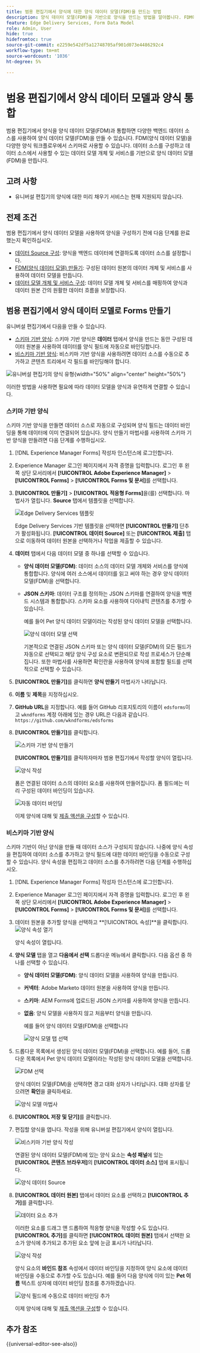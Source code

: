 ```yaml
---
title: 범용 편집기에서 양식에 대한 양식 데이터 모델(FDM)을 만드는 방법
description: 양식 데이터 모델(FDM)을 기반으로 양식을 만드는 방법을 알아봅니다. FDM에서 데이터 모델 개체에 대한 샘플 데이터를 생성하고 편집합니다.
feature: Edge Delivery Services, Form Data Model
role: Admin, User
hide: true
hidefromtoc: true
source-git-commit: e2259e542df5a12748705af901d073e4486292c4
workflow-type: tm+mt
source-wordcount: '1036'
ht-degree: 5%

---
```



# 범용 편집기에서 양식 데이터 모델과 양식 통합

범용 편집기에서 양식을 양식 데이터 모델(FDM)과 통합하면 다양한 백엔드 데이터 소스를 사용하여 양식 데이터 모델(FDM)을 만들 수 있습니다. FDM(양식 데이터 모델)을 다양한 양식 워크플로우에서 스키마로 사용할 수 있습니다. 데이터 소스를 구성하고 데이터 소스에서 사용할 수 있는 데이터 모델 개체 및 서비스를 기반으로 양식 데이터 모델(FDM)을 만듭니다.

## 고려 사항

* 유니버설 편집기의 양식에 대한 미리 채우기 서비스는 현재 지원되지 않습니다.

## 전제 조건

범용 편집기에서 양식 데이터 모델을 사용하여 양식을 구성하기 전에 다음 단계를 완료했는지 확인하십시오.

* [데이터 Source 구성](/help/forms/configure-data-sources.md): 양식을 백엔드 데이터에 연결하도록 데이터 소스를 설정합니다.
* [FDM(양식 데이터 모델) 만들기](/help/forms/create-form-data-models.md): 구성된 데이터 원본의 데이터 개체 및 서비스를 사용하여 데이터 모델을 만듭니다.
* [데이터 모델 개체 및 서비스 구성](/help/forms/work-with-form-data-model.md): 데이터 모델 개체 및 서비스를 매핑하여 양식과 데이터 원본 간의 원활한 데이터 흐름을 보장합니다.

## 범용 편집기에서 양식 데이터 모델로 Forms 만들기

유니버설 편집기에서 다음을 만들 수 있습니다.
* [스키마 기반 양식](#schema-based-form): 스키마 기반 양식은 **데이터** 탭에서 양식을 만드는 동안 구성된 데이터 원본을 사용하여 데이터를 양식 필드에 자동으로 바인딩합니다.
* [비스키마 기반 양식](#non-schema-based-form): 비스키마 기반 양식을 사용하려면 데이터 소스를 수동으로 추가하고 콘텐츠 트리에서 각 필드를 바인딩해야 합니다.

![유니버설 편집기의 양식 유형](/help/edge/docs/forms/universal-editor/assets/form-types.png){width="50%" align="center" height="50%"}

이러한 방법을 사용하면 필요에 따라 데이터 모델을 양식과 유연하게 연결할 수 있습니다.

### 스키마 기반 양식

스키마 기반 양식을 만들면 데이터 소스로 자동으로 구성되며 양식 필드는 데이터 바인딩을 통해 데이터에 이미 연결되어 있습니다. 양식 만들기 마법사를 사용하여 스키마 기반 양식을 만들려면 다음 단계를 수행하십시오.

1. [!DNL Experience Manager Forms] 작성자 인스턴스에 로그인합니다.
2. Experience Manager 로그인 페이지에서 자격 증명을 입력합니다. 로그인 후 왼쪽 상단 모서리에서 **[!UICONTROL Adobe Experience Manager]** > **[!UICONTROL Forms]** > **[!UICONTROL Forms 및 문서]**&#x200B;를 선택합니다.
3. **[!UICONTROL 만들기]** > **[!UICONTROL 적응형 Forms]**&#x200B;을(를) 선택합니다. 마법사가 열립니다. **Source** 탭에서 템플릿을 선택합니다.

   ![Edge Delivery Services 템플릿](/help/edge/assets/create-eds-forms.png)

   Edge Delivery Services 기반 템플릿을 선택하면 **[!UICONTROL 만들기]** 단추가 활성화됩니다. **[!UICONTROL 데이터 Source]** 또는 **[!UICONTROL 제출]** 탭으로 이동하여 데이터 원본을 선택하거나 작업을 제출할 수 있습니다.

4. **데이터** 탭에서 다음 데이터 모델 중 하나를 선택할 수 있습니다.

   * **양식 데이터 모델(FDM)**: 데이터 소스의 데이터 모델 개체와 서비스를 양식에 통합합니다. 양식에 여러 소스에서 데이터를 읽고 써야 하는 경우 양식 데이터 모델(FDM)을 선택합니다.

   * **JSON 스키마**: 데이터 구조를 정의하는 JSON 스키마를 연결하여 양식을 백엔드 시스템과 통합합니다. 스키마 요소를 사용하여 다이내믹 콘텐츠를 추가할 수 있습니다.

     예를 들어 Pet 양식 데이터 모델이라는 작성된 양식 데이터 모델을 선택합니다.

     ![양식 데이터 모델 선택](/help/edge/docs/forms/universal-editor/assets/select-petstore-form-data-model.png)


     기본적으로 연결된 JSON 스키마 또는 양식 데이터 모델(FDM)의 모든 필드가 자동으로 선택되고 해당 양식 구성 요소로 변환되므로 작성 프로세스가 단순해집니다. 또한 마법사를 사용하면 확인란을 사용하여 양식에 포함할 필드를 선택적으로 선택할 수 있습니다.

5. **[!UICONTROL 만들기]**&#x200B;를 클릭하면 **양식 만들기** 마법사가 나타납니다.
6. **이름** 및 **제목**&#x200B;을 지정하십시오.
7. **GitHub URL**&#x200B;을 지정합니다. 예를 들어 GitHub 리포지토리의 이름이 `edsforms`이고 `wkndforms` 계정 아래에 있는 경우 URL은 다음과 같습니다.
   `https://github.com/wkndforms/edsforms`
8. **[!UICONTROL 만들기]**&#x200B;를 클릭합니다.

   ![스키마 기반 양식 만들기](/help/edge/docs/forms/universal-editor/assets/create-schema-based-form.png)

   **[!UICONTROL 만들기]**&#x200B;를 클릭하자마자 범용 편집기에서 작성할 양식이 열립니다.

   ![양식 작성](/help/edge/docs/forms/universal-editor/assets/schema-based-form-in-ue.png)

   폼은 연결된 데이터 소스의 데이터 요소를 사용하여 만들어집니다. 폼 필드에는 미리 구성된 데이터 바인딩이 있습니다.

   ![자동 데이터 바인딩](/help/edge/docs/forms/universal-editor/assets/schema-based-form-data-binding.png)

   이제 양식에 대해 및 [제출 액션을 구성](/help/edge/docs/forms/universal-editor/submit-action.md)할 수 있습니다.

### 비스키마 기반 양식

스키마 기반이 아닌 양식을 만들 때 데이터 소스가 구성되지 않습니다. 나중에 양식 속성을 편집하여 데이터 소스를 추가하고 양식 필드에 대한 데이터 바인딩을 수동으로 구성할 수 있습니다. 양식 속성을 편집하고 데이터 소스를 추가하려면 다음 단계를 수행하십시오.

1. [!DNL Experience Manager Forms] 작성자 인스턴스에 로그인합니다.
1. Experience Manager 로그인 페이지에서 자격 증명을 입력합니다. 로그인 후 왼쪽 상단 모서리에서 **[!UICONTROL Adobe Experience Manager]** > **[!UICONTROL Forms]** > **[!UICONTROL Forms 및 문서]**&#x200B;를 선택합니다.
1. 데이터 원본을 추가할 양식을 선택하고 **[!UICONTROL 속성]**을 클릭합니다.
   ![양식 속성 열기](/help/edge/docs/forms/universal-editor/assets/non-schema-based-edit-properties.png)

   양식 속성이 열립니다.
1. **양식 모델** 탭을 열고 **다음에서 선택** 드롭다운 메뉴에서 클릭합니다. 다음 옵션 중 하나를 선택할 수 있습니다.

   * **양식 데이터 모델(FDM)**: 양식 데이터 모델을 사용하여 양식을 만듭니다.
   * **커넥터**: Adobe Marketo 데이터 원본을 사용하여 양식을 만듭니다.
   * **스키마**: AEM Forms에 업로드된 JSON 스키마를 사용하여 양식을 만듭니다.
   * **없음**: 양식 모델을 사용하지 않고 처음부터 양식을 만듭니다.

     예를 들어 양식 데이터 모델(FDM)을 선택합니다

     ![양식 모델 탭 선택](/help/edge/docs/forms/universal-editor/assets/select-form-model.png)

1. 드롭다운 목록에서 생성된 양식 데이터 모델(FDM)을 선택합니다. 예를 들어, 드롭다운 목록에서 Pet 양식 데이터 모델이라는 작성된 양식 데이터 모델을 선택합니다.

   ![FDM 선택](/help/edge/docs/forms/universal-editor/assets/select-fdm.png)

   양식 데이터 모델(FDM)을 선택하면 경고 대화 상자가 나타납니다. 대화 상자를 닫으려면 **확인**&#x200B;을 클릭하세요.

   ![양식 모델 마법사](/help/edge/docs/forms/universal-editor/assets/form-model-wizard.png)

1. **[!UICONTROL 저장 및 닫기]**&#x200B;를 클릭합니다.
1. 편집할 양식을 엽니다. 작성을 위해 유니버설 편집기에서 양식이 열립니다.

   ![비스키마 기반 양식 작성](/help/edge/docs/forms/universal-editor/assets/non-schema-form-authoring.png)

   연결된 양식 데이터 모델(FDM)에 있는 양식 요소는 **속성 패널**&#x200B;에 있는 **[!UICONTROL 콘텐츠 브라우저]**&#x200B;의 **[!UICONTROL 데이터 소스]** 탭에 표시됩니다.

   ![양식 데이터 Source](/help/edge/docs/forms/universal-editor/assets/non-schema-data-source.png)

1. **[!UICONTROL 데이터 원본]** 탭에서 데이터 요소를 선택하고 **[!UICONTROL 추가]**&#x200B;를 클릭합니다.

   ![데이터 요소 추가](/help/edge/docs/forms/universal-editor/assets/non-schema-add-data-element.png)

   이러한 요소를 드래그 앤 드롭하여 적응형 양식을 작성할 수도 있습니다. **[!UICONTROL 추가]**&#x200B;를 클릭하면 **[!UICONTROL 데이터 원본]** 탭에서 선택한 요소가 양식에 추가되고 추가된 요소 앞에 눈금 표시가 나타납니다.

   ![양식 작성](/help/edge/docs/forms/universal-editor/assets/non-schema-form.png)

   양식 요소의 **바인드 참조** 속성에서 데이터 바인딩을 지정하여 양식 요소에 데이터 바인딩을 수동으로 추가할 수도 있습니다.
예를 들어 다음 양식에 이미 있는 **Pet 이름** 텍스트 상자에 데이터 바인딩 참조를 추가하겠습니다.

   ![양식 필드에 수동으로 데이터 바인딩 추가](/help/edge/docs/forms/universal-editor/assets/non-schema-add-data-binding.png)

   이제 양식에 대해 및 [제출 액션을 구성](/help/edge/docs/forms/universal-editor/submit-action.md)할 수 있습니다.

## 추가 참조

{{universal-editor-see-also}}

